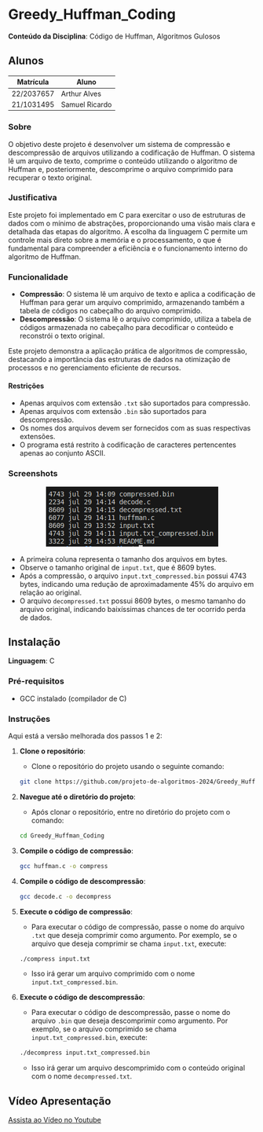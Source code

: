 # Greedy_Huffman_Coding

**Conteúdo da Disciplina**: Código de Huffman, Algoritmos Gulosos<br>

## Alunos

| Matrícula  | Aluno          |
| ---------- | -------------- |
| 22/2037657 | Arthur Alves   |
| 21/1031495 | Samuel Ricardo |

### Sobre

O objetivo deste projeto é desenvolver um sistema de compressão e descompressão de arquivos utilizando a codificação de Huffman. O sistema lê um arquivo de texto, comprime o conteúdo utilizando o algoritmo de Huffman e, posteriormente, descomprime o arquivo comprimido para recuperar o texto original.

### Justificativa

Este projeto foi implementado em C para exercitar o uso de estruturas de dados com o mínimo de abstrações, proporcionando uma visão mais clara e detalhada das etapas do algoritmo. A escolha da linguagem C permite um controle mais direto sobre a memória e o processamento, o que é fundamental para compreender a eficiência e o funcionamento interno do algoritmo de Huffman.

### Funcionalidade

- **Compressão**: O sistema lê um arquivo de texto e aplica a codificação de Huffman para gerar um arquivo comprimido, armazenando também a tabela de códigos no cabeçalho do arquivo comprimido.
- **Descompressão**: O sistema lê o arquivo comprimido, utiliza a tabela de códigos armazenada no cabeçalho para decodificar o conteúdo e reconstrói o texto original.

Este projeto demonstra a aplicação prática de algoritmos de compressão, destacando a importância das estruturas de dados na otimização de processos e no gerenciamento eficiente de recursos.

#### Restrições

- Apenas arquivos com extensão `.txt` são suportados para compressão.
- Apenas arquivos com extensão `.bin` são suportados para descompressão.
- Os nomes dos arquivos devem ser fornecidos com as suas respectivas extensões.
- O programa está restrito à codificação de caracteres pertencentes apenas ao conjunto ASCII.

### Screenshots
<center>

![Exemplo de Arquivo pós Compressão](assets/print_compress.png)

</center>

- A primeira coluna representa o tamanho dos arquivos em bytes.
- Observe o tamanho original de `input.txt`, que é 8609 bytes.
- Após a compressão, o arquivo `input.txt_compressed.bin` possui 4743 bytes, indicando uma redução de aproximadamente 45% do arquivo em relação ao original.
- O arquivo `decompressed.txt` possui 8609 bytes, o mesmo tamanho do arquivo original, indicando baixíssimas chances de ter ocorrido perda de dados.

## Instalação

**Linguagem**: C<br>

### Pré-requisitos

- GCC instalado (compilador de C)

### Instruções

Aqui está a versão melhorada dos passos 1 e 2:

1. **Clone o repositório**:
    - Clone o repositório do projeto usando o seguinte comando:
    ```sh
    git clone https://github.com/projeto-de-algoritmos-2024/Greedy_Huffman_Coding.git
    ```

2. **Navegue até o diretório do projeto**:
    - Após clonar o repositório, entre no diretório do projeto com o comando:
    ```sh
   cd Greedy_Huffman_Coding
    ```
3. **Compile o código de compressão**:
   ```sh
   gcc huffman.c -o compress
   ```
4. **Compile o código de descompressão**:
   ```sh
   gcc decode.c -o decompress
   ```
5. **Execute o código de compressão**:
    - Para executar o código de compressão, passe o nome do arquivo `.txt` que deseja comprimir como argumento. Por exemplo, se o arquivo que deseja comprimir se chama `input.txt`, execute:
    ```sh
    ./compress input.txt
    ```
    - Isso irá gerar um arquivo comprimido com o nome `input.txt_compressed.bin`.

6. **Execute o código de descompressão**:
    - Para executar o código de descompressão, passe o nome do arquivo `.bin` que deseja descomprimir como argumento. Por exemplo, se o arquivo comprimido se chama `input.txt_compressed.bin`, execute:
    ```sh
    ./decompress input.txt_compressed.bin
    ```
    - Isso irá gerar um arquivo descomprimido com o conteúdo original com o nome `decompressed.txt`.

## Vídeo Apresentação
[Assista ao Vídeo no Youtube](https://youtu.be/naIQpKC1yIE)